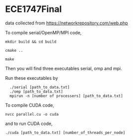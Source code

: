 # ECE1747Final

data collected from https://networkrepository.com/web.php

To compile serial/OpenMP/MPI code,

  ```
  mkdir build && cd build
  
  cmake ..
  
  make
  ```

Then you will find three executables serial, omp and mpi.

Run these executables by

```
  ./serial [path_to_data.txt]
  ./omp [path_to_data.txt]
  mpirun -n [number of processers] [path_to_data.txt]
```


To compile CUDA code,

``` nvcc parallel.cu -o cuda ```

and to run CUDA code,

```./cuda [path_to_data.txt] [number_of_threads_per_node]```
